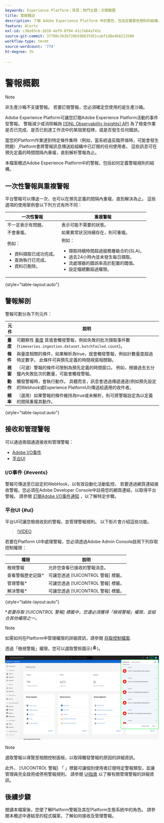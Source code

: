 ```yaml
---
keywords: Experience Platform；首頁；熱門主題；日期範圍
title: 警報概述
description: 了解 Adobe Experience Platform 中的警告，包括定義警告規則的結構。
feature: Alerts
exl-id: c38a93c6-1618-4ef9-8f94-41c7ab4af43c
source-git-commit: 37700c3b3b728b59083fd51cabf1d8e4b8213580
workflow-type: tm+mt
source-wordcount: '774'
ht-degree: 3%

---
```


# 警報概觀

>[!NOTE]
>
>非生產沙箱不支援警報。 若要訂閱警報，您必須確定您使用的是生產沙箱。

Adobe Experience Platform可讓您訂閱Adobe Experience Platform活動的事件型警報。 警報減少或消除輪詢 [[!DNL Observability Insights] API](../api/overview.md) 為了檢查作業是否已完成、是否已到達工作流中的某個里程碑，或是否發生任何錯誤。

當您的Platform作業達到特定條件集時（例如，當系統違反臨界值時，可能會發生問題）,Platform會將警報訊息傳送給組織中已訂閱的任何使用者。 這些訊息可在預先定義的時間間隔內重複，直到解析警報為止。

本檔案概述Adobe Experience Platform中的警報，包括如何定義警報規則的結構。

## 一次性警報與重複警報

平台警報可以傳送一次，也可以在預先定義的間隔內重複，直到解決為止。 這些選項的使用案例會以下列方式有所不同：

| 一次性警報 | 重複警報 |
| --- | --- |
| 不一定表示有問題。 | 表示可能不需要的狀態。 |
| 不會重複。 | 如果異常狀況持續存在，則可重複。 |
| 例如：<ul><li>資料擷取已成功完成。</li><li>查詢執行已完成。</li><li>資料已刪除。</li></ul> | 例如：<ul><li>擷取持續時間超過服務層級合約(SLA)。</li><li>過去24小時內並未發生每日擷取。</li><li>流處理器的錯誤率高於配置的閾值。</li><li>設定檔總數超過權限。</li></ul> |

{style="table-layout:auto"}

## 警報解剖

警報可劃分為下列元件：

| 元件 | 說明 |
| --- | --- |
| **量度** | 可觀察性 [量度](../api/metrics.md#available-metrics) 其值會觸發警報，例如失敗的批次擷取事件數(`timeseries.ingestion.dataset.batchfailed.count`)。 |
| **條件** | 與量度相關的條件，如果解析為true，就會觸發警報，例如計數量度超過特定數字。 此條件可與預先定義的時間視窗相關聯。 |
| **視窗** | （可選）警報的條件可限制為預先定義的時間窗口。 例如，根據過去五分鐘內失敗批次的數量，可能會觸發警報。 |
| **動作** | 觸發警報時，會執行動作。 具體而言，訊息會透過傳遞通道(例如預先設定的Webhook或Experience PlatformUI)傳送給適用的收件者。 |
| **頻率** | （選用）如果警報的條件維持為true或未解析，則可將警報設定為以定義的間隔重複其動作。 |

{style="table-layout:auto"}

## 接收和管理警報

可以通過兩個通道接收和管理警報：

* [Adobe I/O事件](#events)
* [平台UI](#ui)

### I/O事件 {#events}

警報可傳送至已設定的WebHook，以有效自動化活動監控。 若要透過網頁連結接收警報，您必須在Adobe Developer Console中註冊您的網頁連結，以取得平台警報。 請參閱 [訂閱Adobe I/O事件通知](./subscribe.md) ，以了解特定步驟。

### 平台UI {#ui}

平台UI可讓您檢視收到的警報，並管理警報規則。 以下影片會介紹這些功能。

>[!VIDEO](https://video.tv.adobe.com/v/336218?quality=12&learn=on)

若要在Platform UI中處理警報，您必須透過Adobe Admin Console啟用下列存取控制權限：

| 權限 | 說明 |
| --- | --- |
| 檢視警報 | 允許您查看已接收的警報消息。 |
| 查看警報歷史記錄* | 可讓您透過 [!UICONTROL 警報] 標籤。 |
| 管理警報* | 可讓您透過 [!UICONTROL 警報] 標籤。 |
| 解決警報* | 可讓您透過 [!UICONTROL 警報] 標籤。 |

{style="table-layout:auto"}

**若要存取 [!UICONTROL 警報] 標籤中，您還必須獲得「檢視警報」權限，並結合其他權限之一。*

>[!NOTE]
>
>如需如何在Platform中管理權限的詳細資訊，請參閱 [存取控制檔案](../../access-control/ui/overview.md).

透過「檢視警報」權限，您可以選取警鈴圖示(![鐘錶徵圖](../images/alerts/overview/icon.png))。

![](../images/alerts/overview/ui.png)

>[!NOTE]
>
> 選取警報以導覽至相關控制面板，以取得觸發警報的原因的詳細資訊。

此外， [!UICONTROL 警報] 「 」標籤可讓個別使用者訂閱特定警報類型，並讓管理員完全啟用或停用警報規則。 請參閱 [UI指南](./ui.md) 以了解有關管理警報的詳細資訊。

## 後續步驟

閱讀本檔案後，您便了解Platform警報及其在Platform生態系統中的角色。 請參閱本概述中連結至的程式檔案，了解如何接收及管理警報。
